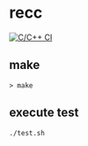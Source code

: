 # recc

[![C/C++ CI](https://github.com/rei0515reten/recc/actions/workflows/c-cpp.yml/badge.svg)](https://github.com/rei0515reten/recc/actions/workflows/c-cpp.yml)

## make
```
> make
```

## execute test
```
./test.sh
```
